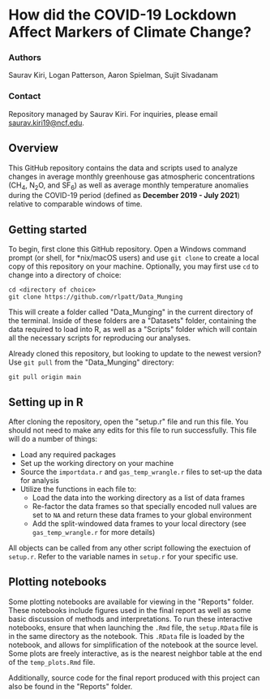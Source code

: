 # How did the COVID-19 Lockdown Affect Markers of Climate Change?

### Authors
Saurav Kiri, Logan Patterson, Aaron Spielman, Sujit Sivadanam

### Contact
Repository managed by Saurav Kiri. For inquiries, please email [saurav.kiri19@ncf.edu](mailto:saurav.kiri19@ncf.edu).

## Overview

This GitHub repository contains the data and scripts used to analyze changes in average monthly greenhouse gas atmospheric concentrations (CH<sub>4</sub>, N<sub>2</sub>O, and SF<sub>6</sub>) as well as average monthly temperature anomalies during the COVID-19 period (defined as **December 2019 - July 2021**) relative to comparable windows of time.

## Getting started

To begin, first clone this GitHub repository. Open a Windows command prompt (or shell, for *nix/macOS users) and use `git clone` to create a local copy of this repository on your machine. Optionally, you may first use `cd` to change into a directory of choice:

```
cd <directory of choice>
git clone https://github.com/rlpatt/Data_Munging
```

This will create a folder called "Data_Munging" in the current directory of the terminal. Inside of these folders are a "Datasets" folder, containing the data required to load into R, as well as a "Scripts" folder which will contain all the necessary scripts for reproducing our analyses.

Already cloned this repository, but looking to update to the newest version? Use `git pull` from the "Data_Munging" directory:

```
git pull origin main
```

## Setting up in R

After cloning the repository, open the "setup.r" file and run this file. You should not need to make any edits for this file to run successfully. This file will do a number of things:

* Load any required packages
* Set up the working directory on your machine
* Source the `importdata.r` and `gas_temp_wrangle.r` files to set-up the data for analysis
* Utilize the functions in each file to:
    + Load the data into the working directory as a list of data frames
    + Re-factor the data frames so that specially encoded null values are set to `NA` and return these data frames to your global environment
    + Add the split-windowed data frames to your local directory (see `gas_temp_wrangle.r` for more details)

All objects can be called from any other script following the exectuion of `setup.r`. Refer to the variable names in `setup.r` for your specific use.

## Plotting notebooks
Some plotting notebooks are available for viewing in the "Reports" folder. These notebooks include figures used in the final report as well as some basic discussion of methods and interpretations. To run these interactive notebooks, ensure that when launching the `.Rmd` file, the `setup.RData` file is in the same directory as the notebook. This `.RData` file is loaded by the notebook, and allows for simplification of the notebook at the source level. Some plots are freely interactive, as is the nearest neighbor table at the end of the `temp_plots.Rmd` file.

Additionally, source code for the final report produced with this project can also be found in the "Reports" folder.